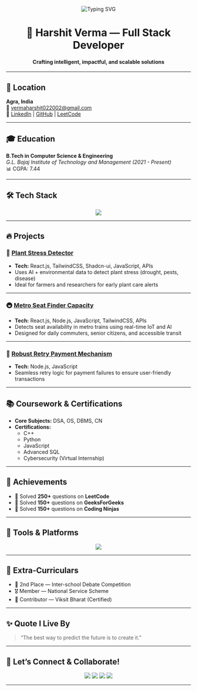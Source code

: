<p align="center">
  <img src="https://readme-typing-svg.demolab.com?font=Fira+Code&size=24&duration=4000&pause=500&color=F77B00&width=435&lines=Hey+there!+I'm+Harshit+Verma;Full+Stack+Developer+%7C+Problem+Solver;Welcome+to+My+Coding+World!+%F0%9F%9A%80" alt="Typing SVG" />
</p>

<h1 align="center">🚀 Harshit Verma — Full Stack Developer</h1>
<h4 align="center">Crafting intelligent, impactful, and scalable solutions</h4>

---

## 📍 Location
**Agra, India**  
📧 [vermaharshit022002@gmail.com](mailto:vermaharshit022002@gmail.com)  
🔗 [LinkedIn](https://www.linkedin.com/in/harshit-verma-85000725b/) | [GitHub](https://github.com/Harshitchamp) | [LeetCode](https://leetcode.com/u/harshitverma/)

---

## 🎓 Education
**B.Tech in Computer Science & Engineering**  
_G.L. Bajaj Institute of Technology and Management (2021 - Present)_  
📊 CGPA: 7.44

---

## 🛠️ Tech Stack
<p align="center">
  <img src="https://skillicons.dev/icons?i=html,css,js,react,nodejs,express,tailwind,nextjs,mongodb,python,cpp,git,github,linux,docker,postman,vscode" />
</p>

---

## 🔥 Projects

### 🌿 [Plant Stress Detector](https://plant-stress-detector.netlify.app)
- **Tech:** React.js, TailwindCSS, Shadcn-ui, JavaScript, APIs  
- Uses AI + environmental data to detect plant stress (drought, pests, disease)  
- Ideal for farmers and researchers for early plant care alerts  

---

### 🚇 [Metro Seat Finder Capacity](https://metro-seat-finder-git-main-harshitchamps-projects.vercel.app/)
- **Tech:** React.js, Node.js, JavaScript, TailwindCSS, APIs  
- Detects seat availability in metro trains using real-time IoT and AI  
- Designed for daily commuters, senior citizens, and accessible transit  

---

### 💸 [Robust Retry Payment Mechanism](https://robust-retry-payment-mechanism.netlify.app)
- **Tech:** Node.js, JavaScript  
- Seamless retry logic for payment failures to ensure user-friendly transactions  

---

## 📚 Coursework & Certifications
- **Core Subjects:** DSA, OS, DBMS, CN  
- **Certifications:**  
  - C++  
  - Python  
  - JavaScript  
  - Advanced SQL  
  - Cybersecurity (Virtual Internship)

---

## 🏅 Achievements
- 🔹 Solved **250+** questions on **LeetCode**
- 🔹 Solved **150+** questions on **GeeksForGeeks**
- 🔹 Solved **150+** questions on **Coding Ninjas**

---

## 💼 Tools & Platforms
<p align="center">
  <img src="https://skillicons.dev/icons?i=vscode,git,github,netlify,postman,vercel" />
</p>

---

## 🌟 Extra-Curriculars
- 🥈 2nd Place — Inter-school Debate Competition  
- 🎖️ Member — National Service Scheme  
- 📜 Contributor — Viksit Bharat (Certified)

---

## ✨ Quote I Live By
> “The best way to predict the future is to create it.”

---

## 🙌 Let’s Connect & Collaborate!
<p align="center">
  <a href="mailto:vermaharshit022002@gmail.com"><img src="https://img.shields.io/badge/-Gmail-D14836?style=for-the-badge&logo=gmail&logoColor=white" /></a>
  <a href="https://www.linkedin.com/in/harshit-verma-85000725b/"><img src="https://img.shields.io/badge/-LinkedIn-0077B5?style=for-the-badge&logo=linkedin&logoColor=white" /></a>
  <a href="https://github.com/Harshitchamp"><img src="https://img.shields.io/badge/-GitHub-181717?style=for-the-badge&logo=github&logoColor=white" /></a>
  <a href="https://leetcode.com/u/harshitverma/"><img src="https://img.shields.io/badge/-LeetCode-FFA116?style=for-the-badge&logo=leetcode&logoColor=white" /></a>
</p>

---

